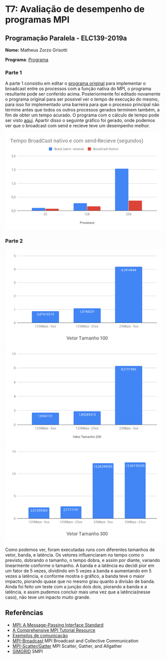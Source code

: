 # T7: Avaliação de desempenho de programas MPI


## Programação Paralela - ELC139-2019a

**Nome:** Matheus Zorzo Grisotti

**Programa**: [Programa](/trabalhos/t7/mpi_bcast.c)

### Parte 1

  A parte 1 consistiu em editar o [programa original](/trabalhos/t7/sr_bcast.c) para implementar o broadcast entre os processos com a função nativa do MPI, o programa resultante pode ser conferido acima. Posteriormente foi editado novamente o programa original para ser possivel ver o tempo de execução do mesmo, para isso foi implementado uma barreira para que o processo principal não termine antes que todos os outros processos gerados terminem também, a fim de obter um tempo acurado.
  O programa com o cálculo de tempo pode ser visto [aqui](/trabalhos/t7/sr_bcast_timed.c).
  Apartir disso o seguinte gráfico foi gerado, onde podemos ver que o broadcast com send e recieve teve um desempenho melhor.
  
  ![Tempo](/trabalhos/t7/Tempo%20BroadCast%20nativo%20e%20com%20send-Recieve%20(segundos).png)

### Parte 2

![Tempo1](/trabalhos/t7/100.png)
![Tempo2](/trabalhos/t7/200.png)
![Tempo3](/trabalhos/t7/300.png)

Como podemos ver, foram executadas runs com diferentes tamanhos de vetor, banda, e latência. Os vetores influenciaram no tempo como o previsto, dobrando o tamanho, o tempo dobra, e assim por diante, variando linearmente conforme o tamanho. A banda e a latência eu decidi pior em um fator de 5 vezes, dividindo em 5 vezes a banda e aumentando em 5 vezes a latência, e conforme mostra o gráfico, a banda teve o maior impacto, piorando quase que no mesmo grau quanto a divisão de banda. Ainda foi feito um teste com a junção dois dois, piorando a banda e a latência, e assim pudemos concluir mais uma vez que a latência(nesse caso), não teve um inpacto muito grande.

## Referências

- [MPI: A Message-Passing Interface Standard](https://www.mpi-forum.org/docs/mpi-3.1/mpi31-report.pdf)  
- [A Comprehensive MPI Tutorial Resource](http://mpitutorial.com/)  
- [Exemplos de comunicação](exemplos/)
- [MPI-Broadcast](https://mpitutorial.com/tutorials/mpi-broadcast-and-collective-communication/)
  MPI Broadcast and Collective Communication
- [MPI-Scatter/Gatter](https://mpitutorial.com/tutorials/mpi-scatter-gather-and-allgather/)
  MPI Scatter, Gather, and Allgather
- [SIMGRID](http://simgrid.gforge.inria.fr/simgrid/3.20/doc/getting_started.html)
  SMPI
